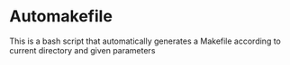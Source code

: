 # Automakefile
This is a bash script that automatically generates a Makefile according to current directory and given parameters
